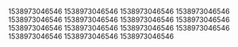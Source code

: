 1538973046546
1538973046546
1538973046546
1538973046546
1538973046546
1538973046546
1538973046546
1538973046546
1538973046546
1538973046546
1538973046546
1538973046546
1538973046546
1538973046546
1538973046546
